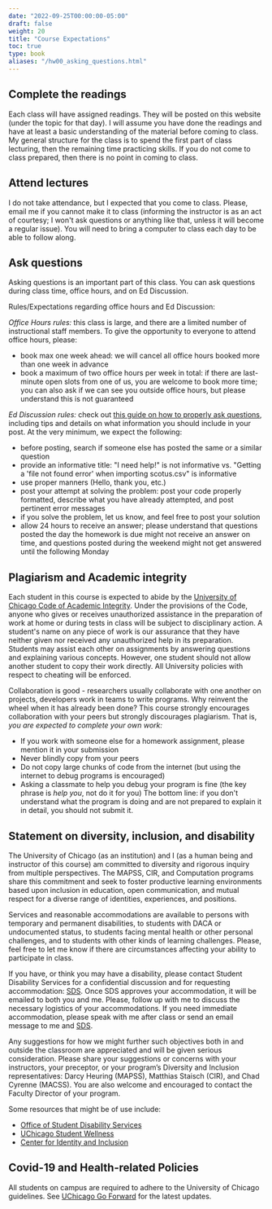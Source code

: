 ```yaml
---
date: "2022-09-25T00:00:00-05:00"
draft: false
weight: 20
title: "Course Expectations"
toc: true
type: book
aliases: "/hw00_asking_questions.html"
---
```





## Complete the readings

Each class will have assigned readings. They will be posted on this website (under the topic for that day). I will assume you have done the readings and have at least a basic understanding of the material before coming to class. My general structure for the class is to spend the first part of class lecturing, then the remaining time practicing skills. If you do not come to class prepared, then there is no point in coming to class.


## Attend lectures 

I do not take attendance, but I expected that you come to class. Please, email me if you cannot make it to class (informing the instructor is as an act of courtesy; I won't ask questions or anything like that, unless it will become a regular issue). You will need to bring a computer to class each day to be able to follow along.


## Ask questions

Asking questions is an important part of this class. You can ask questions during class time, office hours, and on Ed Discussion. 

Rules/Expectations regarding office hours and Ed Discussion:

*Office Hours rules:* this class is large, and there are a limited number of instructional staff members. To give the opportunity to everyone to attend office hours, please:
  * book max one week ahead: we will cancel all office hours booked more than one week in advance 
  * book a maximum of two office hours per week in total: if there are last-minute open slots from one of us, you are welcome to book more time; you can also ask if we can see you outside office hours, but please understand this is not guaranteed

*Ed Discussion rules:* check out [this guide on how to properly ask questions](/faq/asking-questions/), including tips and details on what information you should include in your post. At the very minimum, we expect the following: 
  * before posting, search if someone else has posted the same or a similar question
  * provide an informative title: "I need help!" is not informative vs. "Getting a 'file not found error' when importing scotus.csv" is informative
  * use proper manners (Hello, thank you, etc.)
  * post your attempt at solving the problem: post your code properly formatted, describe what you have already attempted, and post pertinent error messages
  * if you solve the problem, let us know, and feel free to post your solution
  * allow 24 hours to receive an answer; please understand that questions posted the day the homework is due might not receive an answer on time, and questions posted during the weekend might not get answered until the following Monday
  
## Plagiarism and Academic integrity

Each student in this course is expected to abide by the [University of Chicago Code of Academic Integrity](https://college.uchicago.edu/student-services/academic-integrity-student-conduct). Under the provisions of the Code, anyone who gives or receives unauthorized assistance in the preparation of work at home or during tests in class will be subject to disciplinary action. A student's name on any piece of work is our assurance that they have neither given nor received any unauthorized help in its preparation. Students may assist each other on assignments by answering questions and explaining various concepts. However, one student should not allow another student to copy their work directly. All University policies with respect to cheating will be enforced.

Collaboration is good - researchers usually collaborate with one another on projects, developers work in teams to write programs. Why reinvent the wheel when it has already been done? This course strongly encourages collaboration with your peers but strongly discourages plagiarism. That is, *you are expected to complete your own work:*

* If you work with someone else for a homework assignment, please mention it in your submission 
* Never blindly copy from your peers 
* Do not copy large chunks of code from the internet (but using the internet to debug programs is encouraged)
* Asking a classmate to help you debug your program is fine (the key phrase is *help you*, not do it for you)
The bottom line: if you don't understand what the program is doing and are not prepared to explain it in detail, you should not submit it.


## Statement on diversity, inclusion, and disability

The University of Chicago (as an institution) and I (as a human being and instructor of this course) am committed to diversity and rigorous inquiry from multiple perspectives. The MAPSS, CIR, and Computation programs share this commitment and seek to foster productive learning environments based upon inclusion in education, open communication, and mutual respect for a diverse range of identities, experiences, and positions.

Services and reasonable accommodations are available to persons with temporary and permanent disabilities, to students with DACA or undocumented status, to students facing mental health or other personal challenges, and to students with other kinds of learning challenges. Please, feel free to let me know if there are circumstances affecting your ability to participate in class. 

If you have, or think you may have a disability, please contact Student Disability Services for a confidential discussion and for requesting accommodation: [SDS](https://disabilities.uchicago.edu/about-3-2-2/contact-us/). Once SDS approves your accommodation, it will be emailed to both you and me. Please, follow up with me to discuss the necessary logistics of your accommodations. If you need immediate accommodation, please speak with me after class or send an email message to me and [SDS](https://disabilities.uchicago.edu/about-3-2-2/contact-us/).

Any suggestions for how we might further such objectives both in and outside the classroom are appreciated and will be given serious consideration. Please share your suggestions or concerns with your instructors, your preceptor, or your program’s Diversity and Inclusion representatives: Darcy Heuring (MAPSS), Matthias Staisch (CIR), and Chad Cyrenne (MACSS). You are also welcome and encouraged to contact the Faculty Director of your program.

Some resources that might be of use include:
- [Office of Student Disability Services](https://disabilities.uchicago.edu/)
- [UChicago Student Wellness](https://wellness.uchicago.edu/)
- [Center for Identity and Inclusion](https://inclusion.uchicago.edu/)

<!--
### Disability accommodations

Your access in this course is important to me. Please request your accommodation letter early in the semester, or as soon as you become registered with Student Disability Services (SDS), so that we have adequate time to arrange your approved academic accommodations.
 
- Once SDS approves your accommodation letter, it will be emailed to both you and me. Please follow up with me to discuss the necessary logistics of your accommodations.
- If you experience any access barriers in this course, such as with printed content, graphics, online materials, or any communication barriers, reach out to me or SDS right away.
- If you need immediate accommodation, please speak with me after class or send an email message to me and [SDS](mailto:sds_cu@cornell.edu).
 
If you have, or think you may have a disability, please contact Student Disability Services for a confidential discussion: [SDS](mailto:sds_cu@cornell.edu) or visit [sds.cornell.edu](https://sds.cornell.edu) to learn more. 
-->

## Covid-19 and Health-related Policies

All students on campus are required to adhere to the University of Chicago guidelines. See [UChicago Go Forward](https://goforward.uchicago.edu/) for the latest updates.

